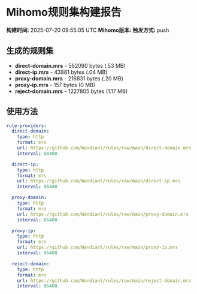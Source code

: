 # Mihomo规则集构建报告

**构建时间:** 2025-07-20 09:55:05 UTC
**Mihomo版本:** 
**触发方式:** push

## 生成的规则集

- **direct-domain.mrs** - 562090 bytes (.53 MB)
- **direct-ip.mrs** - 43881 bytes (.04 MB)
- **proxy-domain.mrs** - 216831 bytes (.20 MB)
- **proxy-ip.mrs** - 157 bytes (0 MB)
- **reject-domain.mrs** - 1227805 bytes (1.17 MB)

## 使用方法

```yaml
rule-providers:
  direct-domain:
    type: http
    format: mrs
    url: https://github.com/Wandianl/rules/raw/main/direct-domain.mrs
    interval: 86400

  direct-ip:
    type: http
    format: mrs
    url: https://github.com/Wandianl/rules/raw/main/direct-ip.mrs
    interval: 86400

  proxy-domain:
    type: http
    format: mrs
    url: https://github.com/Wandianl/rules/raw/main/proxy-domain.mrs
    interval: 86400

  proxy-ip:
    type: http
    format: mrs
    url: https://github.com/Wandianl/rules/raw/main/proxy-ip.mrs
    interval: 86400

  reject-domain:
    type: http
    format: mrs
    url: https://github.com/Wandianl/rules/raw/main/reject-domain.mrs
    interval: 86400

```
